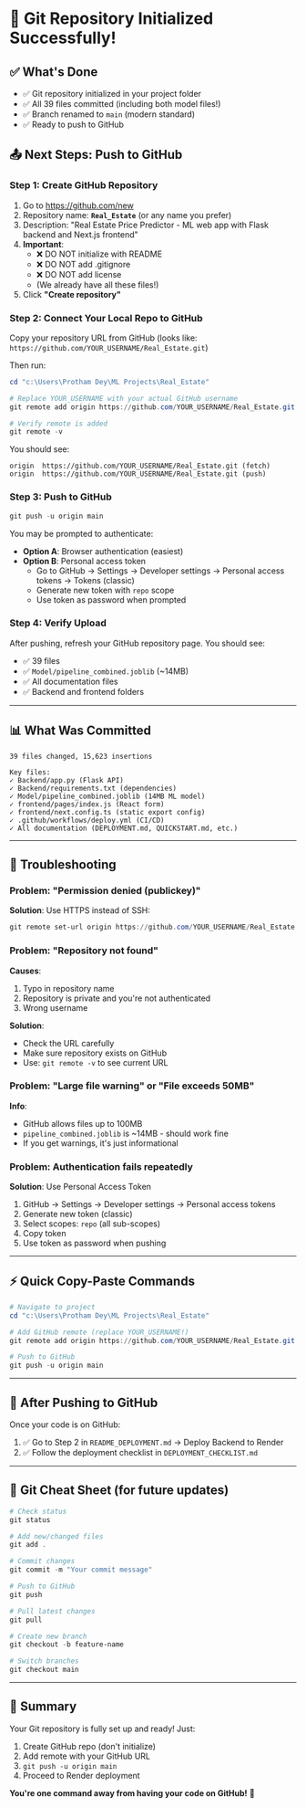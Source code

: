 # 🎉 Git Repository Initialized Successfully!

## ✅ What's Done

- ✅ Git repository initialized in your project folder
- ✅ All 39 files committed (including both model files!)
- ✅ Branch renamed to `main` (modern standard)
- ✅ Ready to push to GitHub

## 📤 Next Steps: Push to GitHub

### Step 1: Create GitHub Repository

1. Go to https://github.com/new
2. Repository name: **`Real_Estate`** (or any name you prefer)
3. Description: "Real Estate Price Predictor - ML web app with Flask backend and Next.js frontend"
4. **Important**: 
   - ❌ DO NOT initialize with README
   - ❌ DO NOT add .gitignore
   - ❌ DO NOT add license
   - (We already have all these files!)
5. Click **"Create repository"**

### Step 2: Connect Your Local Repo to GitHub

Copy your repository URL from GitHub (looks like: `https://github.com/YOUR_USERNAME/Real_Estate.git`)

Then run:

```powershell
cd "c:\Users\Protham Dey\ML Projects\Real_Estate"

# Replace YOUR_USERNAME with your actual GitHub username
git remote add origin https://github.com/YOUR_USERNAME/Real_Estate.git

# Verify remote is added
git remote -v
```

You should see:
```
origin  https://github.com/YOUR_USERNAME/Real_Estate.git (fetch)
origin  https://github.com/YOUR_USERNAME/Real_Estate.git (push)
```

### Step 3: Push to GitHub

```powershell
git push -u origin main
```

You may be prompted to authenticate:
- **Option A**: Browser authentication (easiest)
- **Option B**: Personal access token
  - Go to GitHub → Settings → Developer settings → Personal access tokens → Tokens (classic)
  - Generate new token with `repo` scope
  - Use token as password when prompted

### Step 4: Verify Upload

After pushing, refresh your GitHub repository page. You should see:
- ✅ 39 files
- ✅ `Model/pipeline_combined.joblib` (~14MB)
- ✅ All documentation files
- ✅ Backend and frontend folders

---

## 📊 What Was Committed

```
39 files changed, 15,623 insertions

Key files:
✓ Backend/app.py (Flask API)
✓ Backend/requirements.txt (dependencies)
✓ Model/pipeline_combined.joblib (14MB ML model)
✓ frontend/pages/index.js (React form)
✓ frontend/next.config.ts (static export config)
✓ .github/workflows/deploy.yml (CI/CD)
✓ All documentation (DEPLOYMENT.md, QUICKSTART.md, etc.)
```

---

## 🚨 Troubleshooting

### Problem: "Permission denied (publickey)"

**Solution**: Use HTTPS instead of SSH:
```powershell
git remote set-url origin https://github.com/YOUR_USERNAME/Real_Estate.git
```

### Problem: "Repository not found"

**Causes**:
1. Typo in repository name
2. Repository is private and you're not authenticated
3. Wrong username

**Solution**: 
- Check the URL carefully
- Make sure repository exists on GitHub
- Use: `git remote -v` to see current URL

### Problem: "Large file warning" or "File exceeds 50MB"

**Info**: 
- GitHub allows files up to 100MB
- `pipeline_combined.joblib` is ~14MB - should work fine
- If you get warnings, it's just informational

### Problem: Authentication fails repeatedly

**Solution**: Use Personal Access Token
1. GitHub → Settings → Developer settings → Personal access tokens
2. Generate new token (classic)
3. Select scopes: `repo` (all sub-scopes)
4. Copy token
5. Use token as password when pushing

---

## ⚡ Quick Copy-Paste Commands

```powershell
# Navigate to project
cd "c:\Users\Protham Dey\ML Projects\Real_Estate"

# Add GitHub remote (replace YOUR_USERNAME!)
git remote add origin https://github.com/YOUR_USERNAME/Real_Estate.git

# Push to GitHub
git push -u origin main
```

---

## 🎯 After Pushing to GitHub

Once your code is on GitHub:

1. ✅ Go to Step 2 in `README_DEPLOYMENT.md` → Deploy Backend to Render
2. ✅ Follow the deployment checklist in `DEPLOYMENT_CHECKLIST.md`

---

## 📝 Git Cheat Sheet (for future updates)

```powershell
# Check status
git status

# Add new/changed files
git add .

# Commit changes
git commit -m "Your commit message"

# Push to GitHub
git push

# Pull latest changes
git pull

# Create new branch
git checkout -b feature-name

# Switch branches
git checkout main
```

---

## 🎊 Summary

Your Git repository is fully set up and ready! Just:

1. Create GitHub repo (don't initialize)
2. Add remote with your GitHub URL
3. `git push -u origin main`
4. Proceed to Render deployment

**You're one command away from having your code on GitHub!** 🚀
